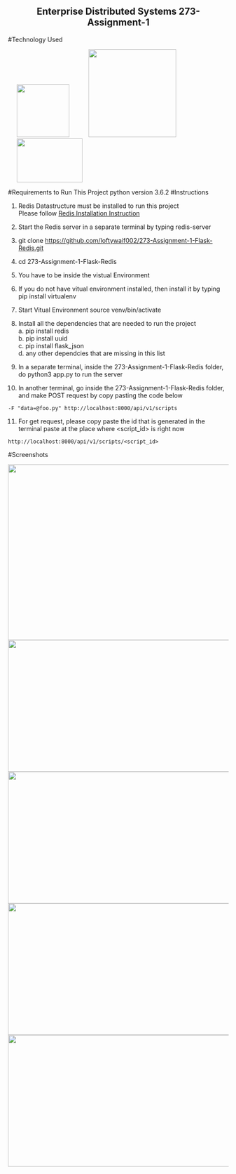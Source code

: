 <p align="center">
  <h2 align="center">Enterprise Distributed Systems 273-Assignment-1</h2>
</p>

#Technology Used

<img src="http://i65.tinypic.com/2zp1hr9.png" height="120" width="120" hspace="20" > <img src="http://i67.tinypic.com/2yv6i9v.png" height="200" width="200" hspace="20"> <img src="http://i65.tinypic.com/fn4uow.png" height="100" width="150" hspace="20">

#Requirements to Run This Project
python version 3.6.2
#Instructions
1. Redis Datastructure must be installed to run this project <br />
   Please follow <a href="https://redis.io/topics/quickstart">Redis Installation Instruction</a>

2. Start the Redis server in a separate terminal by typing redis-server <br />
3. git clone https://github.com/loftywaif002/273-Assignment-1-Flask-Redis.git <br />
4. cd 273-Assignment-1-Flask-Redis <br />
5. You have to be inside the vistual Environment <br />
6. If you do not have vitual environment installed, then install it by typing pip install virtualenv <br />
7. Start Vitual Environment source venv/bin/activate <br />
8. Install all the dependencies that are needed to run the project <br />
   a. pip install redis <br />
   b. pip install uuid <br />
   c. pip install flask_json <br />
   d. any other dependcies that are missing in this list <br />
9. In a separate terminal, inside the 273-Assignment-1-Flask-Redis folder, do python3 app.py to run the  server <br />
10. In another terminal, go inside the 273-Assignment-1-Flask-Redis folder, and make POST request by copy pasting the code below <br />

```curl -i -X POST -H "Content-Type: multipart/form-data" 
-F "data=@foo.py" http://localhost:8000/api/v1/scripts
```
11. For get request, please copy paste the id that is generated in the terminal paste at the place where <script_id> is right now

```curl -i
http://localhost:8000/api/v1/scripts/<script_id>
```
#Screenshots <br />

<img src="http://i67.tinypic.com/ogfkap.png" height="400" width="800">
<img src="http://i67.tinypic.com/jq2c6q.png" height="300" width="750">
<img src="http://i66.tinypic.com/mjy0qa.png" height="300" width="750">
<img src="http://i64.tinypic.com/2jcwubr.png" height="300" width="750">
<img src="http://i63.tinypic.com/2a79yxv.png" height="300" width="750">
